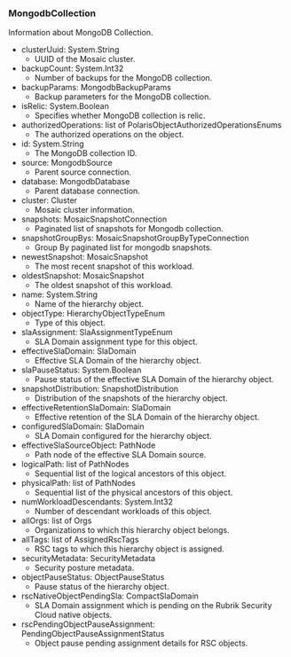 ### MongodbCollection
Information about MongoDB Collection.

- clusterUuid: System.String
  - UUID of the Mosaic cluster.
- backupCount: System.Int32
  - Number of backups for the MongoDB collection.
- backupParams: MongodbBackupParams
  - Backup parameters for the MongoDB collection.
- isRelic: System.Boolean
  - Specifies whether MongoDB collection is relic.
- authorizedOperations: list of PolarisObjectAuthorizedOperationsEnums
  - The authorized operations on the object.
- id: System.String
  - The MongoDB collection ID.
- source: MongodbSource
  - Parent source connection.
- database: MongodbDatabase
  - Parent database connection.
- cluster: Cluster
  - Mosaic cluster information.
- snapshots: MosaicSnapshotConnection
  - Paginated list of snapshots for Mongodb collection.
- snapshotGroupBys: MosaicSnapshotGroupByTypeConnection
  - Group By paginated list for mongodb snapshots.
- newestSnapshot: MosaicSnapshot
  - The most recent snapshot of this workload.
- oldestSnapshot: MosaicSnapshot
  - The oldest snapshot of this workload.
- name: System.String
  - Name of the hierarchy object.
- objectType: HierarchyObjectTypeEnum
  - Type of this object.
- slaAssignment: SlaAssignmentTypeEnum
  - SLA Domain assignment type for this object.
- effectiveSlaDomain: SlaDomain
  - Effective SLA Domain of the hierarchy object.
- slaPauseStatus: System.Boolean
  - Pause status of the effective SLA Domain of the hierarchy object.
- snapshotDistribution: SnapshotDistribution
  - Distribution of the snapshots of the hierarchy object.
- effectiveRetentionSlaDomain: SlaDomain
  - Effective retention of the SLA Domain of the hierarchy object.
- configuredSlaDomain: SlaDomain
  - SLA Domain configured for the hierarchy object.
- effectiveSlaSourceObject: PathNode
  - Path node of the effective SLA Domain source.
- logicalPath: list of PathNodes
  - Sequential list of the logical ancestors of this object.
- physicalPath: list of PathNodes
  - Sequential list of the physical ancestors of this object.
- numWorkloadDescendants: System.Int32
  - Number of descendant workloads of this object.
- allOrgs: list of Orgs
  - Organizations to which this hierarchy object belongs.
- allTags: list of AssignedRscTags
  - RSC tags to which this hierarchy object is assigned.
- securityMetadata: SecurityMetadata
  - Security posture metadata.
- objectPauseStatus: ObjectPauseStatus
  - Pause status of the hierarchy object.
- rscNativeObjectPendingSla: CompactSlaDomain
  - SLA Domain assignment which is pending on the Rubrik Security Cloud native objects.
- rscPendingObjectPauseAssignment: PendingObjectPauseAssignmentStatus
  - Object pause pending assignment details for RSC objects.
